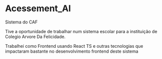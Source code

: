 <h1>Acessement_AI</h1>

Sistema do CAF

Tive a oportunidade de trabalhar num sistema escolar para a instituição de Colegio Arvore Da Felicidade.

Trabalhei como Frontend usando React TS e outras tecnologias que impactaram bastante no desenvolvimento frontend deste sistema
